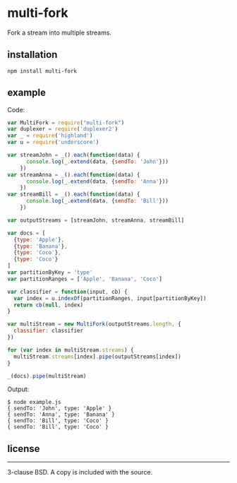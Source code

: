 # multi-fork

Fork a stream into multiple streams.

## installation

```npm install multi-fork```

## example

Code:

```javascript
var MultiFork = require("multi-fork")
var duplexer = require('duplexer2')
var _ = require('highland')
var u = require('underscore')

var streamJohn = _().each(function(data) {
      console.log(_.extend(data, {sendTo: 'John'}))
    })
var streamAnna = _().each(function(data) {
      console.log(_.extend(data, {sendTo: 'Anna'}))
    })
var streamBill = _().each(function(data) {
      console.log(_.extend(data, {sendTo: 'Bill'}))
    })

var outputStreams = [streamJohn, streamAnna, streamBill]

var docs = [
  {type: 'Apple'},
  {type: 'Banana'},
  {type: 'Coco'},
  {type: 'Coco'}
]
var partitionByKey = 'type'
var partitionRanges = ['Apple', 'Banana', 'Coco']

var classifier = function(input, cb) {
  var index = u.indexOf(partitionRanges, input[partitionByKey])
  return cb(null, index)
}

var multiStream = new MultiFork(outputStreams.length, {
  classifier: classifier
})

for (var index in multiStream.streams) {
  multiStream.streams[index].pipe(outputStreams[index])
}

_(docs).pipe(multiStream)
```

Output:

```
$ node example.js
{ sendTo: 'John', type: 'Apple' }
{ sendTo: 'Anna', type: 'Banana' }
{ sendTo: 'Bill', type: 'Coco' }
{ sendTo: 'Bill', type: 'Coco' }
```

## license
-------

3-clause BSD. A copy is included with the source.
